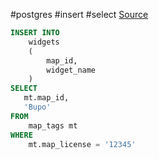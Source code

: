 #postgres #insert #select
[Source](https://stackoverflow.com/a/13016905)
```sql
INSERT INTO 
    widgets
    (
        map_id,
        widget_name
    )
SELECT 
   mt.map_id,
   'Bupo'
FROM
    map_tags mt
WHERE
    mt.map_license = '12345'
```